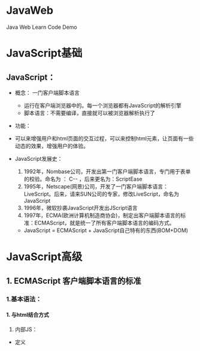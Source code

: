 # JavaWeb
 Java Web Learn Code Demo


# JavaScript基础
## JavaScript：
* 概念：	一门客户端脚本语言
	* 运行在客户端浏览器中的。每一个浏览器都有JavaScript的解析引擎
	* 脚本语言：不需要编译，直接就可以被浏览器解析执行了

* 功能：
	
* 可以来增强用户和html页面的交互过程，可以来控制html元素，让页面有一些动态的效果，增强用户的体验。
	
* JavaScript发展史：
	1. 1992年，Nombase公司，开发出第一门客户端脚本语言，专门用于表单的校验。命名为 ： C--	，后来更名为：ScriptEase
	2. 1995年，Netscape(网景)公司，开发了一门客户端脚本语言：LiveScript。后来，请来SUN公司的专家，修改LiveScript，命名为JavaScript
	3. 1996年，微软抄袭JavaScript开发出JScript语言
	4. 1997年，ECMA(欧洲计算机制造商协会)，制定出客户端脚本语言的标准：ECMAScript，就是统一了所有客户端脚本语言的编码方式。

	* JavaScript = ECMAScript + JavaScript自己特有的东西(BOM+DOM)

# JavaScript高级
## 1. ECMAScript 客户端脚本语言的标准
### 1.基本语法：

#### 1. 与html结合方式

1. 内部JS：

* 定义<script>，标签体内容就是js代码

2. 外部JS：

* 定义<script>，通过src属性引入外部的js文件

* 注意：

 1. <script>可以定义在html页面的任何地方。但是定义的位置会影响执行顺序。

 2. <script>可以定义多个。

#### 2. 注释

1. 单行注释：//注释内容
2. 多行注释：/*注释内容*/

#### 3. 数据类型：

1. 原始数据类型(基本数据类型)：
   1. number：数字。 整数/小数/NaN(not a number 一个不是数字的数字类型)
   2. string：字符串。 字符串 "abc" "a" 'abc'
   3. boolean: true和false
   4. null：一个对象为空的占位符
   5. undefined：未定义。如果一个变量没有给初始化值，则会被默认赋值为undefined
2. 引用数据类型：对象

#### 4. 变量

* 变量：一小块存储数据的内存空间
* Java语言是强类型语言，而JavaScript是弱类型语言。
  * 强类型：在开辟变量存储空间时，定义了空间将来存储的数据的数据类型。只能存储固定类型的数据
  * 弱类型：在开辟变量存储空间时，不定义空间将来的存储数据类型，可以存放任意类型的数据。
* 语法：
  * var 变量名 = 初始化值;
* typeof运算符：获取变量的类型。
  * 注：null运算后得到的是object

#### 5. 运算符

1. 一元运算符：只有一个运算数的运算符

   > ++，-- ， +(正号) 
   >
   > * ++ --: 自增(自减)
   >
   >   * ++(--) 在前，先自增(自减)，再运算
   >
   >   * ++(--) 在后，先运算，再自增(自减)
   >
   > * +(-)：正负号
   >
   > * 注意：在JS中，如果运算数不是运算符所要求的类型，那么js引擎会自动的将运算数进行类型转换
   >
   >   * 其他类型转number：
   >
   >      * string转number：按照字面值转换。如果字面值不是数字，则转为NaN（不是数字的数字）
   >
   >     * boolean转number：true转为1，false转为0

2. 算数运算符

   > 算数运算符

3. 赋值运算符

   > 赋值运算符

4. 比较运算符

   > \> < >= <= == ===(全等于)
   >
   > \* 比较方式
   >
   > 1. 类型相同：直接比较
   >
   >       * 字符串：按照字典顺序比较。按位逐一比较，直到得出大小为止。
   >
   > 2. 类型不同：先进行类型转换，再比较
   >
   >       * ===：全等于。在比较之前，先判断类型，如果类型不一样，则直接返回false

5. 逻辑运算符

   > && || !
   >
   > * 其他类型转boolean：
   >
   > 1. number：0或NaN为假，其他为真
   >
   > 2. string：除了空字符串("")，其他都是true
   >
   > 3. null&undefined:都是false
   >
   > 4. 对象：所有对象都为true

6. 三元运算符

   > ? : 表达式
   >
   > var a = 3;
   >
   > var b = 4;
   >
   > var c = a > b ? 1:0;
   >
   > * 语法：
   >
   >   * 表达式? 值1:值2;
   >
   >   * 判断表达式的值，如果是true则取值1，如果是false则取值2；

   

#### 6. 流程控制语句：

1. if...else...
2. switch:
	* 在java中，switch语句可以接受的数据类型： byte int shor char,枚举(1.5) ,String(1.7)
		* switch(变量):
			case 值:
	* 在JS中,switch语句可以接受任意的原始数据类型
3. while
4. do...while
5. for

#### 7. JS特殊语法：

1. 语句以;结尾，如果一行只有一条语句则 ;可以省略 (不建议)
2. 变量的定义使用var关键字，也可以不使用
	* 用： 定义的变量是局部变量
    * 不用：定义的变量是全局变量(不建议)



### 2. 基本对象

#### 1. Function：函数(方法)对象

1. 创建：
    1. var fun = new Function(形式参数列表,方法体);  //忘掉吧
    2. 
        function 方法名称(形式参数列表){
            方法体
        }
    3. 
       var 方法名 = function(形式参数列表){
            方法体
       }
2. 方法：
3. 属性：
    length:代表形参的个数
4. 特点：
    1. 方法定义是，形参的类型不用写,返回值类型也不写。
    2. 方法是一个对象，如果定义名称相同的方法，会覆盖
    3. 在JS中，方法的调用只与方法的名称有关，和参数列表无关
    4. 在方法声明中有一个隐藏的内置对象（数组），arguments,封装所有的实际参数
5. 调用：
    方法名称(实际参数列表);

#### 2. Array:数组对象

1. 创建：
    1. var arr = new Array(元素列表);
    2. var arr = new Array(默认长度);
    3. var arr = [元素列表];
2. 方法
    join(参数):将数组中的元素按照指定的分隔符拼接为字符串
    push()	向数组的末尾添加一个或更多元素，并返回新的长度。
3. 属性
    length:数组的长度
4. 特点：
    1. JS中，数组元素的类型可变的。
    2. JS中，数组长度可变的。

#### 3. Boolean

#### 4. Date：日期对象

1. 创建：
    var date = new Date();
2. 方法：
    toLocaleString()：返回当前date对象对应的时间本地字符串格式
    getTime():获取毫秒值。返回当前如期对象描述的时间到1970年1月1日零点的毫秒值差

#### 5. Math：数学对象

1. 创建：
    * 特点：Math对象不用创建，直接使用。  Math.方法名();
2. 方法：
    random():返回 0 ~ 1 之间的随机数。 含0不含1
    ceil(x)：对数进行上舍入。
    floor(x)：对数进行下舍入。
    round(x)：把数四舍五入为最接近的整数。
3. 属性：
    PI

#### 6. Number

#### 7. String

#### 8. RegExp：正则表达式对象

1. 正则表达式：定义字符串的组成规则。
	1. 单个字符:[]
		如： [a] [ab] [a-zA-Z0-9_]
		* 特殊符号代表特殊含义的单个字符:
			\d:单个数字字符 [0-9]
			\w:单个单词字符[a-zA-Z0-9_]
	2. 量词符号：
		?：表示出现0次或1次
		*：表示出现0次或多次
		+：出现1次或多次
		{m,n}:表示 m<= 数量 <= n
			* m如果缺省： {,n}:最多n次
			* n如果缺省：{m,} 最少m次
	3. 开始结束符号
		* ^:开始
		* $:结束
2. 正则对象：
	1. 创建
		1. var reg = new RegExp("正则表达式");
		2. var reg = /正则表达式/;
	2. 方法	
		1. test(参数):验证指定的字符串是否符合正则定义的规范

#### 9. Global

1. test(参数):验证指定的字符串是否符合正则定义的规范
	9. Global
1. 特点：全局对象，这个Global中封装的方法不需要对象就可以直接调用。  方法名();
2. 方法：
    encodeURI():url编码
    decodeURI():url解码
    encodeURIComponent():url编码,编码的字符更多
    decodeURIComponent():url解码
    parseInt():将字符串转为数字
        * 逐一判断每一个字符是否是数字，直到不是数字为止，将前边数字部分转为number
    isNaN():判断一个值是否是NaN
        * NaN六亲不认，连自己都不认。NaN参与的==比较全部问false
    eval():讲 JavaScript 字符串，并把它作为脚本代码来执行。
3. URL编码
   传智播客 =  %E4%BC%A0%E6%99%BA%E6%92%AD%E5%AE%A2

## 2. BOM
### 1. 概念：
- Browser Object Model 浏览器对象模型
- 将浏览器的各个组成部分封装成对象。
### 2. 组成：
#### **Window：窗口对象**
1. 创建
2. 方法
     1. 与弹出框有关的方法：
        1. alert()	显示带有一段消息和一个确认按钮的警告框。
        2. confirm()	显示带有一段消息以及确认按钮和取消按钮的对话框。
        - 如果用户点击确定按钮，则方法返回true
        - 如果用户点击取消按钮，则方法返回false
        prompt()	显示可提示用户输入的对话框。
        - 返回值：获取用户输入的值
     2. 与打开关闭有关的方法:
           1. close()	关闭浏览器窗口。
            - 谁调用我 ，我关谁
           2. open()	打开一个新的浏览器窗口
            - 返回新的Window对象
     3. 与定时器有关的方式
        1. **setTimeout()**	在指定的毫秒数后调用函数或计算表达式。
            * 参数：
                1. js代码或者方法对象
                2. 毫秒值
            * 返回值：唯一标识，用于取消定时器
        2. **clearTimeout()**	取消由 setTimeout() 方法设置的 timeout。
        3. **setInterval()**	按照指定的周期（以毫秒计）来调用函数或计算表达式。
        3. **clearInterval()**	取消由 setInterval() 设置的 timeout。
3. 属性：
    1. 获取其他BOM对象：
        1. history
        2. location
        3. Navigator
        4. Screen:
    2. 获取DOM对象
        document
4. 特点
    1. Window对象不需要创建可以直接使用 window使用。 window.方法名();
    2. window引用可以省略。  方法名();

#### **Navigator：浏览器对象**
#### **Screen：显示器屏幕对象**
#### **History：历史记录对象**
1. 创建(获取)：
    1. window.history
    2. history
2. 方法：
    * back()	加载 history 列表中的前一个 URL。
    * forward()	加载 history 列表中的下一个 URL。
    * go(参数)	加载 history 列表中的某个具体页面。
        * 参数：
            * 正数：前进几个历史记录
            * 负数：后退几个历史记录
3. 属性：
    * length	返回当前窗口历史列表中的 URL 数量。

#### **Location：地址栏对象**
1. 创建(获取)：
	1. window.location
	2. location
2. 方法：
	* reload()	重新加载当前文档。刷新
3. 属性
	* href	设置或返回完整的 URL。
## 3. DOM
* 概念： Document Object Model 文档对象模型
	* 将标记语言文档的各个组成部分，封装为对象。可以使用这些对象，对标记语言文档进行CRUD的动态操作

* W3C DOM 标准被分为 3 个不同的部分：

	* 核心 DOM - 针对任何结构化文档的标准模型
		* Document：文档对象
		* Element：元素对象
		* Attribute：属性对象
		* Text：文本对象
		* Comment:注释对象

		* Node：节点对象，其他5个的父对象
	* XML DOM - 针对 XML 文档的标准模型
	* HTML DOM - 针对 HTML 文档的标准模型
* 核心DOM模型：
	* Document：文档对象
		1. 创建(获取)：在html dom模型中可以使用window对象来获取
			1. window.document
			2. document
		2. 方法：
			1. 获取Element对象：
				1. getElementById()	： 根据id属性值获取元素对象。id属性值一般唯一
				2. getElementsByTagName()：根据元素名称获取元素对象们。返回值是一个数组
				3. getElementsByClassName():根据Class属性值获取元素对象们。返回值是一个数组
				4. getElementsByName(): 根据name属性值获取元素对象们。返回值是一个数组
			2. 创建其他DOM对象：
				createAttribute(name)
            	createComment()
            	createElement()
            	createTextNode()
		3. 属性
	* Element：元素对象
		1. 获取/创建：通过document来获取和创建
		2. 方法：
			1. removeAttribute()：删除属性
			2. setAttribute()：设置属性
	* Node：节点对象，其他5个的父对象
		* 特点：所有dom对象都可以被认为是一个节点
		* 方法：
			* CRUD dom树：
				* appendChild()：向节点的子节点列表的结尾添加新的子节点。
				* removeChild()	：删除（并返回）当前节点的指定子节点。
				* replaceChild()：用新节点替换一个子节点。
		* 属性：
			* parentNode 返回节点的父节点。
* HTML DOM
	1. 标签体的设置和获取：innerHTML
	2. 使用html元素对象的属性
	3. 控制元素样式
		1. 使用元素的style属性来设置
			如：
				 //修改样式方式1
		        div1.style.border = "1px solid red";
		        div1.style.width = "200px";
		        //font-size--> fontSize
		        div1.style.fontSize = "20px";
		2. 提前定义好类选择器的样式，通过元素的className属性来设置其class属性值。
## 事件监听机制：
* 概念：某些组件被执行了某些操作后，触发某些代码的执行。	
	* 事件：某些操作。如： 单击，双击，键盘按下了，鼠标移动了
	* 事件源：组件。如： 按钮 文本输入框...
	* 监听器：代码。
	* 注册监听：将事件，事件源，监听器结合在一起。 当事件源上发生了某个事件，则触发执行某个监听器代码。
* 常见的事件：
    1. 点击事件：
    	1. onclick：单击事件
    	2. ondblclick：双击事件
    2. 焦点事件
    	1. onblur：失去焦点
    	2. onfocus:元素获得焦点。
    3. 加载事件：
    	1. onload：一张页面或一幅图像完成加载。
    4. 鼠标事件：
    	1. onmousedown	鼠标按钮被按下。
    	2. onmouseup	鼠标按键被松开。
    	3. onmousemove	鼠标被移动。
    	4. onmouseover	鼠标移到某元素之上。
    	5. onmouseout	鼠标从某元素移开。
    ​	
    5. 键盘事件：
    	1. onkeydown	某个键盘按键被按下。	
    	2. onkeyup		某个键盘按键被松开。
    	3. onkeypress	某个键盘按键被按下并松开。
    6. 选择和改变
    	1. onchange	域的内容被改变。
    	2. onselect	文本被选中。
    7. 表单事件：
    	1. onsubmit	确认按钮被点击。
    	2. onreset	重置按钮被点击。
## DOM简单学习：为了满足案例要求
* 功能：控制html文档的内容
* 获取页面标签(元素)对象：Element
	
* document.getElementById("id值"):通过元素的id获取元素对象
	
* 操作Element对象：
	1. 修改属性值：
		1. 明确获取的对象是哪一个？
		2. 查看API文档，找其中有哪些属性可以设置
	2. 修改标签体内容：
		* 属性：innerHTML
		1. 获取元素对象
		2. 使用innerHTML属性修改标签体内容
## 事件简单学习
* 功能： 某些组件被执行了某些操作后，触发某些代码的执行。
	* 造句：  xxx被xxx,我就xxx
		* 我方水晶被摧毁后，我就责备对友。
		* 敌方水晶被摧毁后，我就夸奖自己。

* 如何绑定事件
	1. 直接在html标签上，指定事件的属性(操作)，属性值就是js代码
		1. 事件：onclick--- 单击事件

	2. 通过js获取元素对象，指定事件属性，设置一个函数
    * 代码：
        ```javascript
          <body>
          	<img id="light" src="img/off.gif"  onclick="fun();">
          	<img id="light2" src="img/off.gif">
          	
          	<script>
          	    function fun(){
          	        alert('我被点了');
          	        alert('我又被点了');
          	    }
          	
          	    function fun2(){
          	        alert('咋老点我？');
          	    }
          	
          	    //1.获取light2对象
          	    var light2 = document.getElementById("light2");
          	    //2.绑定事件
          	    light2.onclick = fun2;
          ​	
          	</script>
          </body>
        ```
    * 案例1：电灯开关
        ```html
          <!DOCTYPE html>
          <html lang="en">
          <head>
              <meta charset="UTF-8">
              <title>电灯开关</title>
          
          </head>
          <body>
          
          <img id="light" src="img/off.gif">
          
          <script>
              /*
                  分析：
                      1.获取图片对象
                      2.绑定单击事件
                      3.每次点击切换图片
                          * 规则：
                              * 如果灯是开的 on,切换图片为 off
                              * 如果灯是关的 off,切换图片为 on
                          * 使用标记flag来完成
          
               */
          
              //1.获取图片对象
              var light = document.getElementById("light");
          
              var flag = false;//代表灯是灭的。 off图片
          
              //2.绑定单击事件
              light.onclick = function(){
                  if(flag){//判断如果灯是开的，则灭掉
                      light.src = "img/off.gif";
                      flag = false;
          
                  }else{
                      //如果灯是灭的，则打开
          
                      light.src = "img/on.gif";
                      flag = true;
                  }
          ​
              }
              
          </script>
          </body>
          </html>
        ```
